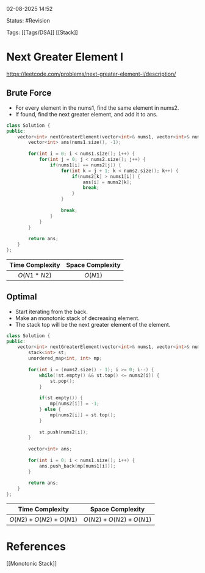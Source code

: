 02-08-2025  14:52

Status: #Revision

Tags: [[Tags/DSA]] [[Stack]]

# Next Greater Element I

https://leetcode.com/problems/next-greater-element-i/description/

## Brute Force

- For every element in the nums1, find the same element in nums2.
- If found, find the next greater element, and add it to ans.

```cpp
class Solution {
public:
    vector<int> nextGreaterElement(vector<int>& nums1, vector<int>& nums2) {
        vector<int> ans(nums1.size(), -1);
		
        for(int i = 0; i < nums1.size(); i++) {
            for(int j = 0; j < nums2.size(); j++) {
                if(nums1[i] == nums2[j]) {
                    for(int k = j + 1; k < nums2.size(); k++) {
                        if(nums2[k] > nums1[i]) {
                            ans[i] = nums2[k];
                            break;
                        }
                    }
					
                    break;
                }
            }
        }
		
        return ans;
    }
};
```

| **Time Complexity** | **Space Complexity** |
| :-----------------: | :------------------: |
|    $O(N1 * N2)$     |       $O(N1)$        |


## Optimal

- Start iterating from the back.
- Make an monotonic stack of decreasing element.
- The stack top will be the next greater element of the element.


```cpp
class Solution {
public:
    vector<int> nextGreaterElement(vector<int>& nums1, vector<int>& nums2) {
        stack<int> st;
        unordered_map<int, int> mp;
		
        for(int i = (nums2.size() - 1); i >= 0; i--) {
            while(!st.empty() && st.top() <= nums2[i]) {
                st.pop();
            }
			
            if(st.empty()) {
                mp[nums2[i]] = -1;
            } else {
                mp[nums2[i]] = st.top();
            }
			
            st.push(nums2[i]);
        }
		
        vector<int> ans;
		
        for(int i = 0; i < nums1.size(); i++) {
            ans.push_back(mp[nums1[i]]);
        }
		
        return ans;
    }
};
```

|   **Time Complexity**   |  **Space Complexity**   |
| :---------------------: | :---------------------: |
| $O(N2) + O(N2) + O(N1)$ | $O(N2) + O(N2) + O(N1)$ |



# References

[[Monotonic Stack]]